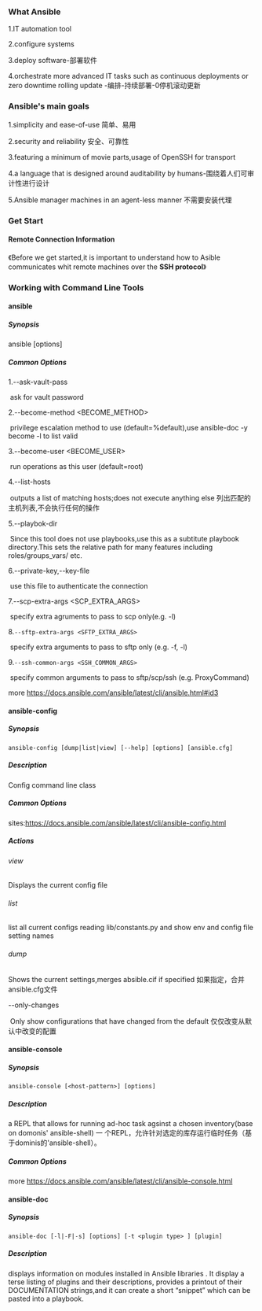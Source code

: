 ### What Ansible

1.IT automation tool

2.configure systems

3.deploy software-部署软件

4.orchestrate more advanced IT tasks such as continuous deployments or zero downtime rolling update -编排-持续部署-0停机滚动更新

### Ansible's main goals

1.simplicity and ease-of-use 简单、易用

2.security and reliability 安全、可靠性

3.featuring a minimum of movie parts,usage of OpenSSH for transport

4.a language that is designed around auditability by humans-围绕着人们可审计性进行设计

5.Ansible manager machines in an agent-less manner 不需要安装代理

### Get Start

#### Remote Connection Information

《Before we get started,it is important to understand how to Asible communicates whit remote machines over the **SSH protocol**》



### Working with Command Line Tools

#### ansible

##### Synopsis

ansible <host-pattern> [options]

##### Common Options

1.--ask-vault-pass

​	ask for vault password

2.--become-method <BECOME_METHOD>

​	privilege escalation method to use (default=%default),use ansible-doc -y become -l to list 	valid

3.--become-user <BECOME_USER>

​	run operations as this user (default=root)

4.--list-hosts

​	outputs a list of matching hosts;does not execute anything else 列出匹配的主机列表,不会执行任何的操作

5.--playbok-dir <BASEDIR>

​	Since this tool does not use playbooks,use this as a subtitute playbook directory.This sets the relative path for many features including roles/groups_vars/ etc.

6.--private-key,--key-file

​	use this file to authenticate the connection

7.--scp-extra-args <SCP_EXTRA_ARGS>

​	specify extra agruments to pass to scp only(e.g. -l)

8.`--sftp-extra-args <SFTP_EXTRA_ARGS>`

​	specify extra arguments to pass to sftp only (e.g. -f, -l)

9.`--ssh-common-args <SSH_COMMON_ARGS>`

​	specify common arguments to pass to sftp/scp/ssh (e.g. ProxyCommand)

more <https://docs.ansible.com/ansible/latest/cli/ansible.html#id3>

#### ansible-config

##### Synopsis

```
ansible-config [dump|list|view] [--help] [options] [ansible.cfg]
```

##### Description 

Config command line class

##### Common Options

sites:<https://docs.ansible.com/ansible/latest/cli/ansible-config.html>

##### Actions

###### view

Displays the current config file  

###### list

list all current configs reading lib/constants.py and show env and config file setting names

###### dump

Shows the current settings,merges absible.cif if specified 如果指定，合并ansible.cfg文件

--only-changes

​	Only show configurations that have changed from the default  仅仅改变从默认中改变的配置



#### ansible-console

##### Synopsis

```
ansible-console [<host-pattern>] [options]
```

##### Description 

a REPL that allows for running ad-hoc task agsinst a chosen inventory(base on domonis' ansible-shell)    一 个REPL，允许针对选定的库存运行临时任务（基于dominis的'ansible-shell）。

##### Common Options

more <https://docs.ansible.com/ansible/latest/cli/ansible-console.html>

#### ansible-doc

##### Synopsis

```
ansible-doc [-l|-F|-s] [options] [-t <plugin type> ] [plugin]
```

##### Description

displays information on modules installed in Ansible libraries . It display a terse listing of plugins and their descriptions, provides a printout of their  DOCUMENTATION strings,and it can create a short “snippet” which can be pasted into a playbook.





